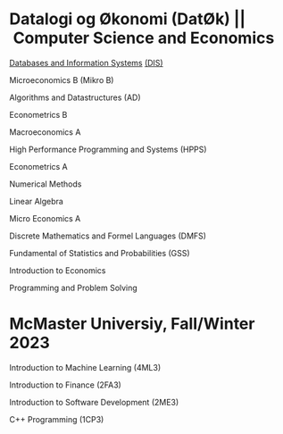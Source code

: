 # Datalogi og Økonomi (DatØk) || Computer Science and Economics
[Databases and Information Systems](https://github.com/tdh424/DIS) [(DIS)](https://kurser.ku.dk/course/ndab19002u/2021-2022)

Microeconomics B (Mikro B)

Algorithms and Datastructures (AD)

Econometrics B

Macroeconomics A

High Performance Programming and Systems (HPPS)

Econometrics A

Numerical Methods

Linear Algebra

Micro Economics A

Discrete Mathematics and Formel Languages (DMFS)

Fundamental of Statistics and Probabilities (GSS)

Introduction to Economics

Programming and Problem Solving

# McMaster Universiy, Fall/Winter 2023
Introduction to Machine Learning (4ML3)

Introduction to Finance (2FA3)

Introduction to Software Development (2ME3)

C++ Programming (1CP3)
